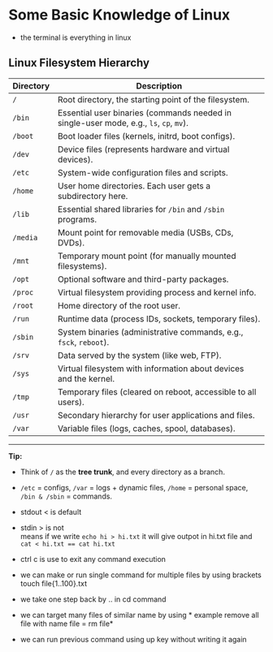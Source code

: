 # Some Basic Knowledge of Linux 
- the terminal is everything in linux   
## Linux Filesystem Hierarchy

| Directory | Description |
|-----------|-------------|
| `/`       | Root directory, the starting point of the filesystem. |
| `/bin`    | Essential user binaries (commands needed in single-user mode, e.g., `ls`, `cp`, `mv`). |
| `/boot`   | Boot loader files (kernels, initrd, boot configs). |
| `/dev`    | Device files (represents hardware and virtual devices). |
| `/etc`    | System-wide configuration files and scripts. |
| `/home`   | User home directories. Each user gets a subdirectory here. |
| `/lib`    | Essential shared libraries for `/bin` and `/sbin` programs. |
| `/media`  | Mount point for removable media (USBs, CDs, DVDs). |
| `/mnt`    | Temporary mount point (for manually mounted filesystems). |
| `/opt`    | Optional software and third-party packages. |
| `/proc`   | Virtual filesystem providing process and kernel info. |
| `/root`   | Home directory of the root user. |
| `/run`    | Runtime data (process IDs, sockets, temporary files). |
| `/sbin`   | System binaries (administrative commands, e.g., `fsck`, `reboot`). |
| `/srv`    | Data served by the system (like web, FTP). |
| `/sys`    | Virtual filesystem with information about devices and the kernel. |
| `/tmp`    | Temporary files (cleared on reboot, accessible to all users). |
| `/usr`    | Secondary hierarchy for user applications and files. |
| `/var`    | Variable files (logs, caches, spool, databases). |

---

 **Tip:**  
- Think of `/` as the **tree trunk**, and every directory as a branch.  
- `/etc` = configs, `/var` = logs + dynamic files, `/home` = personal space, `/bin & /sbin` = commands.  

- stdout < is default 
- stdin > is not  
means if we write `echo hi > hi.txt` it will give outpot in hi.txt file 
and `cat < hi.txt == cat hi.txt`

- ctrl c is use to exit any command execution
- we can make or run single command for multiple files by using brackets  
 touch file{1..100}.txt

- we take one step back by .. in cd command 
- we can target many files of similar name by using * example remove all file with name file = rm file*
- we can run previous command using up key without writing it again

